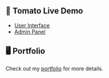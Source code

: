 ## 🚀 Tomato Live Demo
- [User Interface](https://tomato-sohan.vercel.app/)
- [Admin Panel](https://tomatoadmin.vercel.app/)

## 🖥️ Portfolio
Check out my [portfolio](https://sohan-das-portfolio.vercel.app/) for more details.


